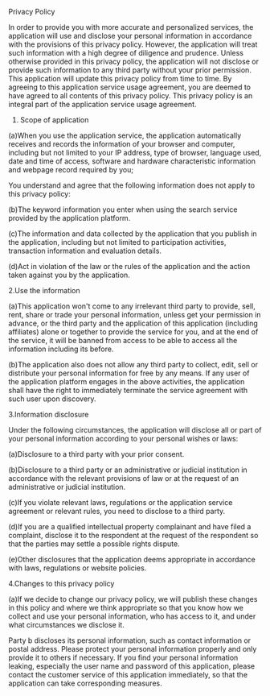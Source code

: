 Privacy Policy 

In order to provide you with more accurate and personalized services, the application will use and disclose your personal information in accordance with the provisions of this privacy policy. However, the application will treat such information with a high degree of diligence and prudence. Unless otherwise provided in this privacy policy, the application will not disclose or provide such information to any third party without your prior permission. This application will update this privacy policy from time to time. By agreeing to this application service usage agreement, you are deemed to have agreed to all contents of this privacy policy. This privacy policy is an integral part of the application service usage agreement.

1. Scope of application

(a)When you use the application service, the application automatically receives and records the information of your browser and computer, including but not limited to your IP address, type of browser, language used, date and time of access, software and hardware characteristic information and webpage record required by you;

You understand and agree that the following information does not apply to this privacy policy:

(b)The keyword information you enter when using the search service provided by the application platform.

(c)The information and data collected by the application that you publish in the application, including but not limited to participation activities, transaction information and evaluation details.

(d)Act in violation of the law or the rules of the application and the action taken against you by the application.

2.Use the information

(a)This application won't come to any irrelevant third party to provide, sell, rent, share or trade your personal information, unless get your permission in advance, or the third party and the application of this application (including affiliates) alone or together to provide the service for you, and at the end of the service, it will be banned from access to be able to access all the information including its before.

(b)The application also does not allow any third party to collect, edit, sell or distribute your personal information for free by any means. If any user of the application platform engages in the above activities, the application shall have the right to immediately terminate the service agreement with such user upon discovery.

3.Information disclosure

Under the following circumstances, the application will disclose all or part of your personal information according to your personal wishes or laws:

(a)Disclosure to a third party with your prior consent.

(b)Disclosure to a third party or an administrative or judicial institution in accordance with the relevant provisions of law or at the request of an administrative or judicial institution.

(c)If you violate relevant laws, regulations or the application service agreement or relevant rules, you need to disclose to a third party.

(d)If you are a qualified intellectual property complainant and have filed a complaint, disclose it to the respondent at the request of the respondent so that the parties may settle a possible rights dispute.

(e)Other disclosures that the application deems appropriate in accordance with laws, regulations or website policies.

4.Changes to this privacy policy

(a)If we decide to change our privacy policy, we will publish these changes in this policy and where we think appropriate so that you know how we collect and use your personal information, who has access to it, and under what circumstances we disclose it.

Party b discloses its personal information, such as contact information or postal address. Please protect your personal information properly and only provide it to others if necessary. If you find your personal information leaking, especially the user name and password of this application, please contact the customer service of this application immediately, so that the application can take corresponding measures.
